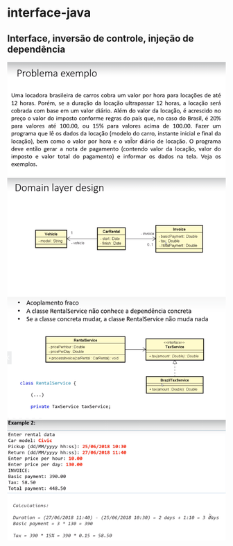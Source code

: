 # interface-java
## Interface, inversão de controle, injeção de dependência


<p align="center" width="800">
<img src=".github/image.PNG" />
<img src=".github/image4.PNG" />
<img src=".github/image1.PNG" />
<img src=".github/image3.PNG" />
</p>
